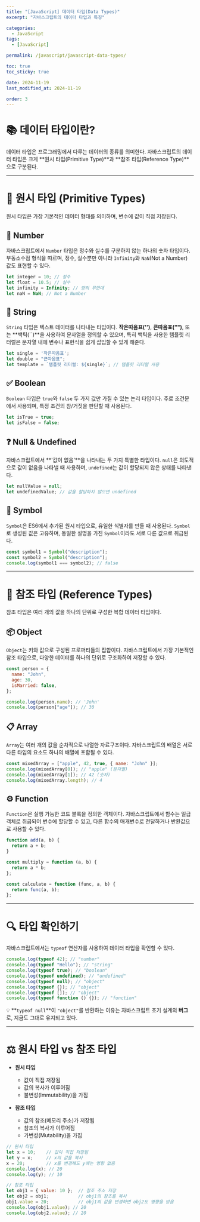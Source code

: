 ```yaml
---
title: "[JavaScript] 데이터 타입(Data Types)"
excerpt: "자바스크립트의 데이터 타입과 특징"

categories:
  - JavaScript
tags:
  - [JavaScript]

permalink: /javascript/javascript-data-types/

toc: true
toc_sticky: true

date: 2024-11-19
last_modified_at: 2024-11-19

order: 3
---
```


# 📚 데이터 타입이란?

데이터 타입은 프로그래밍에서 다루는 데이터의 종류를 의미한다. 자바스크립트의 데이터 타입은 크게 **원시 타입(Primitive Type)**과 **참조 타입(Reference Type)**으로 구분된다.

---

# 💫 원시 타입 (Primitive Types)

원시 타입은 가장 기본적인 데이터 형태를 의미하며, 변수에 값이 직접 저장된다.

## 🔢 Number

자바스크립트에서 `Number` 타입은 정수와 실수를 구분하지 않는 하나의 숫자 타입이다. 부동소수점 형식을 따르며, 정수, 실수뿐만 아니라 `Infinity`와 `NaN`(Not a Number) 값도 표현할 수 있다.

```javascript
let integer = 10; // 정수
let float = 10.5; // 실수
let infinity = Infinity; // 양의 무한대
let naN = NaN; // Not a Number
```

## 📝 String

`String` 타입은 텍스트 데이터를 나타내는 타입이다. **작은따옴표('')**, **큰따옴표("")**, 또는 **백틱(``)**을 사용하여 문자열을 정의할 수 있으며, 특히 백틱을 사용한 템플릿 리터럴은 문자열 내에 변수나 표현식을 쉽게 삽입할 수 있게 해준다.

```javascript
let single = '작은따옴표';
let double = "큰따옴표";
let template = `템플릿 리터럴: ${single}`; // 템플릿 리터럴 사용
```

## ✅ Boolean

`Boolean` 타입은 `true`와 `false` 두 가지 값만 가질 수 있는 논리 타입이다. 주로 조건문에서 사용되며, 특정 조건의 참/거짓을 판단할 때 사용된다.

```javascript
let isTrue = true;
let isFalse = false;
```

## ❓ Null & Undefined

자바스크립트에서 **'값이 없음'**을 나타내는 두 가지 특별한 타입이다. `null`은 의도적으로 값이 없음을 나타낼 때 사용하며, `undefined`는 값이 할당되지 않은 상태를 나타낸다.

```javascript
let nullValue = null;
let undefinedValue; // 값을 할당하지 않으면 undefined
```

## 🔐 Symbol

`Symbol`은 ES6에서 추가된 원시 타입으로, 유일한 식별자를 만들 때 사용된다. `Symbol`로 생성된 값은 고유하며, 동일한 설명을 가진 `Symbol`이라도 서로 다른 값으로 취급된다.

```javascript
const symbol1 = Symbol("description");
const symbol2 = Symbol("description");
console.log(symbol1 === symbol2); // false
```

---

# 🔄 참조 타입 (Reference Types)

참조 타입은 여러 개의 값을 하나의 단위로 구성한 복합 데이터 타입이다.

## 📦 Object

`Object`는 키와 값으로 구성된 프로퍼티들의 집합이다. 자바스크립트에서 가장 기본적인 참조 타입으로, 다양한 데이터를 하나의 단위로 구조화하여 저장할 수 있다.

```javascript
const person = {
  name: "John",
  age: 30,
  isMarried: false,
};

console.log(person.name); // 'John'
console.log(person["age"]); // 30
```

## 📋 Array

`Array`는 여러 개의 값을 순차적으로 나열한 자료구조이다. 자바스크립트의 배열은 서로 다른 타입의 요소도 하나의 배열에 포함될 수 있다.

```javascript
const mixedArray = ["apple", 42, true, { name: "John" }];
console.log(mixedArray[0]); // "apple" (문자열)
console.log(mixedArray[1]); // 42 (숫자)
console.log(mixedArray.length); // 4
```

## ⚙️ Function

`Function`은 실행 가능한 코드 블록을 정의한 객체이다. 자바스크립트에서 함수는 일급 객체로 취급되어 변수에 할당할 수 있고, 다른 함수의 매개변수로 전달하거나 반환값으로 사용할 수 있다.

```javascript
function add(a, b) {
  return a + b;
}

const multiply = function (a, b) {
  return a * b;
};

const calculate = function (func, a, b) {
  return func(a, b);
};
```

---

# 🔍 타입 확인하기

자바스크립트에서는 `typeof` 연산자를 사용하여 데이터 타입을 확인할 수 있다.

```javascript
console.log(typeof 42); // "number"
console.log(typeof "Hello"); // "string"
console.log(typeof true); // "boolean"
console.log(typeof undefined); // "undefined"
console.log(typeof null); // "object"
console.log(typeof {}); // "object"
console.log(typeof []); // "object"
console.log(typeof function () {}); // "function"
```

💡 **`typeof null`**이 `"object"`를 반환하는 이유는 자바스크립트 초기 설계의 **버그**로, 지금도 그대로 유지되고 있다.

---

# ⚖️ 원시 타입 vs 참조 타입

- **원시 타입**
  - 값이 직접 저장됨
  - 값의 복사가 이루어짐
  - 불변성(Immutability)을 가짐

- **참조 타입**
  - 값의 참조(메모리 주소)가 저장됨
  - 참조의 복사가 이루어짐
  - 가변성(Mutability)을 가짐

```javascript
// 원시 타입
let x = 10;    // 값이 직접 저장됨
let y = x;     // x의 값을 복사
x = 20;        // x를 변경해도 y에는 영향 없음
console.log(x); // 20
console.log(y); // 10

// 참조 타입
let obj1 = { value: 10 };  // 참조 주소 저장
let obj2 = obj1;           // obj1의 참조를 복사
obj1.value = 20;           // obj1의 값을 변경하면 obj2도 영향을 받음
console.log(obj1.value); // 20
console.log(obj2.value); // 20
```

